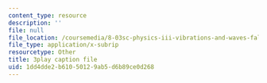 ```yaml
---
content_type: resource
description: ''
file: null
file_location: /coursemedia/8-03sc-physics-iii-vibrations-and-waves-fall-2016/1dd4dde2b61050129ab5d6b89ce0d268_T2n6fVybLcU.vtt
file_type: application/x-subrip
resourcetype: Other
title: 3play caption file
uid: 1dd4dde2-b610-5012-9ab5-d6b89ce0d268
---
```


